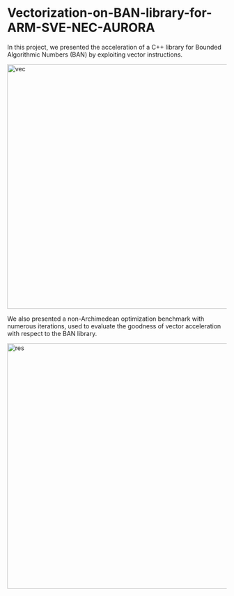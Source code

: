 # Vectorization-on-BAN-library-for-ARM-SVE-NEC-AURORA
In this project, we presented the acceleration of a C++ library for Bounded Algorithmic Numbers (BAN) by exploiting vector instructions. 

<img width="560" alt="vec" src="https://github.com/max423/Vectorization-on-BAN-library-for-ARM-SVE-NEC-AURORA/assets/61793103/5edd11b9-5406-4ef8-b64f-365822e92380">

We also presented a non-Archimedean optimization benchmark with numerous iterations, used to evaluate the goodness of vector acceleration with respect to the BAN library.

<img width="562" alt="res" src="https://github.com/max423/Vectorization-on-BAN-library-for-ARM-SVE-NEC-AURORA/assets/61793103/0d00c844-3152-4595-ad93-994b934419c3">
